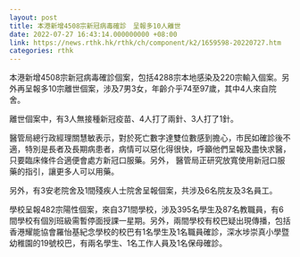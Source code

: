 ```yaml
---
layout: post
title: 本港新增4508宗新冠病毒確診　呈報多10人離世
date: 2022-07-27 16:43:14.000000000 +08:00
link: https://news.rthk.hk/rthk/ch/component/k2/1659598-20220727.htm
categories: rthk
---
```


本港新增4508宗新冠病毒確診個案，包括4288宗本地感染及220宗輸入個案。另外再呈報多10宗離世個案，涉及7男3女，年齡介乎74至97歲，其中4人來自院舍。

離世個案中，有3人無接種新冠疫苗、4人打了兩針、3人打了1針。

醫管局總行政經理關慧敏表示，對於死亡數字達雙位數感到擔心，市民如確診後不適，特別是長者及長期病患者，病情可以惡化得很快，呼籲他們呈報及盡快求醫，只要臨床條件合適便會處方新冠口服藥。另外， 醫管局正研究放寬使用新冠口服藥的指引，讓更多人可以用藥。

另外，有3安老院舍及1間殘疾人士院舍呈報個案，共涉及6名院友及3名員工。

學校呈報482宗陽性個案，來自371間學校，涉及395名學生及87名教職員，有6間學校有個別班級需暫停面授課一星期。另外，兩間學校有校巴疑出現傳播，包括香港耀能協會羅怡基紀念學校的校巴有1名學生及1名職員確診，深水埗崇真小學暨幼稚園的19號校巴，有兩名學生、1名工作人員及1名保母確診。
